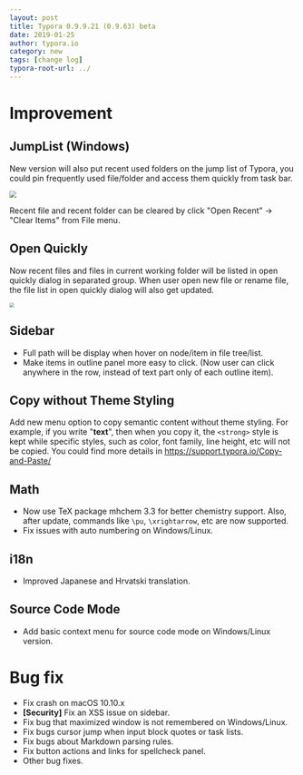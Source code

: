 ```yaml
---
layout: post
title: Typora 0.9.9.21 (0.9.63) beta
date: 2019-01-25
author: typora.io
category: new
tags: [change log]
typora-root-url: ../
---
```


# Improvement

## JumpList (Windows)

New version will also put recent used folders on the jump list of Typora, you could pin frequently used file/folder and access them quickly from task bar.

<img src="/media/files/jump list.PNG" style="zoom:75%;" />

Recent file and recent folder can be cleared by click "Open Recent" → "Clear Items" from File menu.

## Open Quickly

Now recent files and files in current working folder will be listed in open quickly dialog in separated group.  When user open new file or rename file, the file list in open quickly dialog will also get updated.

<img src="/media/files/Screen Shot 2019-01-24 at 23.39.15.png" style="zoom:50%" />

## Sidebar

- Full path will be display when hover on node/item in file tree/list.
- Make items in outline panel more easy to click. (Now user can click anywhere in the row, instead of text part only of each outline item).

## Copy without Theme Styling

Add new menu option to copy semantic content without theme styling. For example, if you write "**text**", then when you copy it, the `<strong>` style is kept while specific styles, such as color, font family, line height, etc will not be copied. You could find more details in  <https://support.typora.io/Copy-and-Paste/>

## Math

- Now use TeX package mhchem 3.3 for better chemistry support. Also, after update, commands  like `\pu`, `\xrightarrow`, etc are now supported.
- Fix issues with auto numbering on Windows/Linux.

## i18n

- Improved Japanese and Hrvatski translation.

## Source Code Mode

- Add basic context menu for source code mode on Windows/Linux version.

# Bug fix

- Fix crash on macOS 10.10.x
- **[Security]** Fix an XSS issue on sidebar.
- Fix bug that maximized window is not remembered on Windows/Linux.
- Fix bugs cursor jump when input block quotes or task lists.
- Fix bugs about Markdown parsing rules.
- Fix button actions and links for spellcheck panel.
- Other bug fixes.
